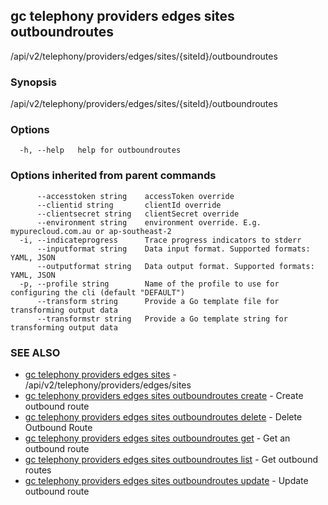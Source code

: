 ## gc telephony providers edges sites outboundroutes

/api/v2/telephony/providers/edges/sites/{siteId}/outboundroutes

### Synopsis

/api/v2/telephony/providers/edges/sites/{siteId}/outboundroutes

### Options

```
  -h, --help   help for outboundroutes
```

### Options inherited from parent commands

```
      --accesstoken string    accessToken override
      --clientid string       clientId override
      --clientsecret string   clientSecret override
      --environment string    environment override. E.g. mypurecloud.com.au or ap-southeast-2
  -i, --indicateprogress      Trace progress indicators to stderr
      --inputformat string    Data input format. Supported formats: YAML, JSON
      --outputformat string   Data output format. Supported formats: YAML, JSON
  -p, --profile string        Name of the profile to use for configuring the cli (default "DEFAULT")
      --transform string      Provide a Go template file for transforming output data
      --transformstr string   Provide a Go template string for transforming output data
```

### SEE ALSO

* [gc telephony providers edges sites](gc_telephony_providers_edges_sites.html)	 - /api/v2/telephony/providers/edges/sites
* [gc telephony providers edges sites outboundroutes create](gc_telephony_providers_edges_sites_outboundroutes_create.html)	 - Create outbound route
* [gc telephony providers edges sites outboundroutes delete](gc_telephony_providers_edges_sites_outboundroutes_delete.html)	 - Delete Outbound Route
* [gc telephony providers edges sites outboundroutes get](gc_telephony_providers_edges_sites_outboundroutes_get.html)	 - Get an outbound route
* [gc telephony providers edges sites outboundroutes list](gc_telephony_providers_edges_sites_outboundroutes_list.html)	 - Get outbound routes
* [gc telephony providers edges sites outboundroutes update](gc_telephony_providers_edges_sites_outboundroutes_update.html)	 - Update outbound route


